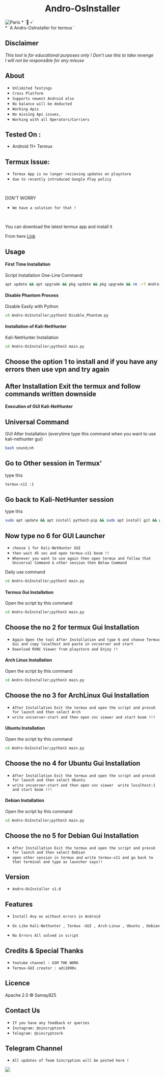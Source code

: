 <h1 align="center">Andro-OsInstaller<br>
</h1>
<img src="Andro-OsInstaller.png" alt="Paris" class="center">
* `📱 💀`<br />
* `A Andro-OsInstaller for termux `

## Disclaimer
*This tool is for educational purposes only !*
_Don't use this to take revenge_<br />
*I will not be responsible for any misuse*

## About
* `Unlimited Testings`
* `Cross Platform`
* `Supports newest Android also`
* `No balance will be deducted `
* `Working Apis`
* `No missing Api issues,`
* `Working with all Operators/Carriers`

## Tested On :
<ul>
 
  <li>Android 11+ Termux</li>
 
  
</ul>

## Termux Issue:
* `Termux App is no longer recieving updates on playstore`
* `due to recently introduced Google Play policy `
<br>

DON'T WORRY
* `We have a solution for that !`
<br>


You can download the latest termux app and install it

From here <a href="https://f-droid.org/repo/com.termux_118.apk">Link</a>

## Usage


#### First Time Installation

Script Installation One-Line Command
```bash
apt update && apt upgrade && pkg update && pkg upgrade && rm -rf Andro-OsInstaller && pkg install git && git clone https://github.com/samay825/Andro-OsInstaller && cd Andro-OsInstaller && pkg install python 
```

#### Disable Phantom Process

Disable Easily with Python
```bash
cd Andro-OsInstaller;python3 Disable_Phantom.py
```

#### Installation of Kali-NetHunter

Kali-NetHunter Installation
```bash
cd Andro-OsInstaller;python3 main.py
```
## Choose the option 1 to install and if you have any errors then use vpn and try again 
## After Installation Exit the termux and follow commands written downside

#### Execution of GUI Kali-NetHunter

## Universal Command
GUI After Installation {everytime type this command when you want to use kali-nethunter gui}
```bash
bash sound;nh
```
## Go to Other session in Termux'
type this
```bash
termux-x11 :1
```
## Go back to Kali-NetHunter session
type this
```bash
sudo apt update && apt install python3-pip && sudo apt install git && git clone https://github.com/samay825/Andro-OsInstaller && cd Andro-OsInstaller && python3 main.py
```
## Now type no 6 for GUI Launcher 
* `choose 1 for Kali-NetHunter GUI `
* `then wait 45 sec and open termux-x11 boom !! `
* `Whenever you want to use again then open termux and follow that Universal Command & other session then Below Command `

Daily use command
```bash
cd Andro-OsInstaller;python3 main.py
```








#### Termux Gui Installation

Open the script by this command 
```bash
cd Andro-OsInstaller;python3 main.py
```
## Choose the no 2 for termux Gui Installation
* `Again Open the tool After Installation and type 6 and choose Termux Gui and copy localhost and paste in vncserver and start`
* `Download RVNC Viewer from playstore and Enjoy !!`






#### Arch Linux Installation

Open the script by this command 
```bash
cd Andro-OsInstaller;python3 main.py
```
## Choose the no 3 for ArchLinux Gui Installation
* `After Installation Exit the termux and open the script and press6 for launch and then select Arch`
* `write vncserver-start and then open vnc viewer and start boom !!!`






#### Ubuntu Installation

Open the script by this command 
```bash
cd Andro-OsInstaller;python3 main.py
```
## Choose the no 4 for Ubuntu Gui Installation
* `After Installation Exit the termux and open the script and press6 for launch and then select Ubuntu`
* `write vncserver-start and then open vnc viewer  write localhost:1 and start boom !!!`








#### Debian Installation

Open the script by this command 
```bash
cd Andro-OsInstaller;python3 main.py
```
## Choose the no 5 for Debian Gui Installation
* `After Installation Exit the termux and open the script and press6 for launch and then select Debian`
* `open other session in termux and write termux-x11 and go back to that terminal and type as launcher says!!`







## Version
* `Andro-OsInstaller v1.0`

## Features
* `Install Any os without errors in Android`

* `Os Like Kali-Nethunter , Termux -GUI , Arch-Linux , Ubuntu , Debian`

* `No Errors All solved in script `

## Credits & Special Thanks
* `Youtube channel : GSM THE WORK`
* `Termux-GUI creator : adi1090x`

## Licence
Apache 2.0 © Samay825


## Contact Us
* `If you have any feedback or queries`
* `Instagram: @sincryptzork`
* `Telegram: @sincryptzork`

## Telegram Channel

* `All updates of Team Sincryption will be posted here !`

<a href="https://t.me/TeamSincryption">
         <img src="https://smartiblogster.com/wp-content/uploads/2021/03/smartiblogster-iblogster-join-telegram-channel.png">
